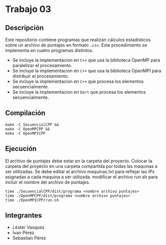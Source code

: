# Trabajo 03
## Descripción
Este repositorio contiene programas que realizan cálculos estadísticos sobre un archivo de puntajes en formato `.csv`.
Este procedimiento se implementa en cuatro programas distintos. 

- Se incluye la implementacion en `C++` que usa la biblioteca OpenMP para paralelizar el procesamiento.
- Se incluye la implementacion en `C++` que usa la biblioteca OpenMPI para distribuir el procesamiento.
- Se incluye la implementacion en `C++` que procesa los elementos secuencialmente.
- Se incluye la implementacion en `Dart` que procesa los elementos secuencialmente.
## Compilación

```
make -C SecuencialCPP &&
make -C OpenMPCPP &&
make -C OpenMPICPP
```
## Ejecución
El archivo de puntajes debe estar en la carpeta del proyecto.
Colocar la carpeta del proyecto en una carpeta compartida por todas las maquinas a ser utilizadas.
Se debe editar el archivo maquinas.txt para reflejar las IPs asignadas a cada maquina a ser utilizada.
modificar el archivo run.sh para incluir el nombre del archivo de puntajes.

```
time ./SecuencialCPP/dist/programa <nombre archivo puntajes>
time ./OpenMPCPP/dist/programa <nombre archivo puntajes>
time ./OpenMPICPP/run.sh
```
## Integrantes
- Léster Vasquez
- Ivan Pérez
- Sebastian Pérez
